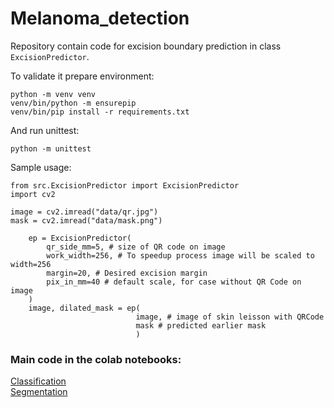 # Melanoma_detection


Repository contain code for excision boundary prediction in class `ExcisionPredictor`.

To validate it prepare environment:

    python -m venv venv
    venv/bin/python -m ensurepip
    venv/bin/pip install -r requirements.txt
    
And run unittest:

    python -m unittest

Sample usage:
    
    from src.ExcisionPredictor import ExcisionPredictor
    import cv2

    image = cv2.imread("data/qr.jpg")
    mask = cv2.imread("data/mask.png")

        ep = ExcisionPredictor(
            qr_side_mm=5, # size of QR code on image
            work_width=256, # To speedup process image will be scaled to width=256
            margin=20, # Desired excision margin
            pix_in_mm=40 # default scale, for case without QR Code on image
        )
        image, dilated_mask = ep(
                                image, # image of skin leisson with QRCode 
                                mask # predicted earlier mask
                                )


### Main code in the colab notebooks:

[Classification](notebooks/classification.ipynb)\
[Segmentation](notebooks/segmentation.ipynb)
